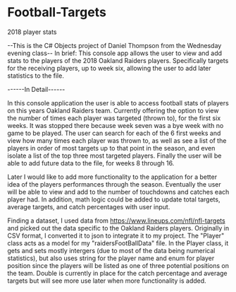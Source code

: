 # Football-Targets
2018 player stats

--This is the C# Objects project of Daniel Thompson from the Wednesday evening class--
In brief: This console app allows the user to view and add stats to the players of
the 2018 Oakland Raiders players. Specifically targets for the receiving players, 
up to week six, allowing the user to add later statistics to the file.


------In Detail------

In this console application the user is able to access football stats of 
players on this years Oakland Raiders team. Currently offering the option 
to view the number of times each player was targeted (thrown to), for the
first six weeks. It was stopped there because week seven was a bye week with
no game to be played. The user can search for each of the 6 first weeks and
view how many times each player was thrown to, as well as see a list of the
players in order of most targets up to that point in the season, and even 
isolate a list of the top three most targeted players. Finally the user
will be able to add future data to the file, for weeks 8 through 16.

Later I would like to add more functionality to the application for a better idea
of the players performances through the season. Eventually the user will be able to
view and add to the number of touchdowns and catches each player had. In addition,
math logic could be added to update total targets, average targets, and catch 
percentages with user input. 

Finding a dataset, I used data from https://www.lineups.com/nfl/nfl-targets and
picked out the data specific to the Oakland Raiders players. Originally in CSV format,
I converted it to json to integrate it to my project. The "Player" class acts as a 
model for my "raidersFootBallData" file. In the Player class, it gets and sets mostly
intergers (due to most of the data being numerical statistics), but also uses string for
the player name and enum for player position since the players will be listed as one of
three potential positions on the team. Double is currently in place for the catch percentage
and average targets but will see more use later when more functionality is added.
